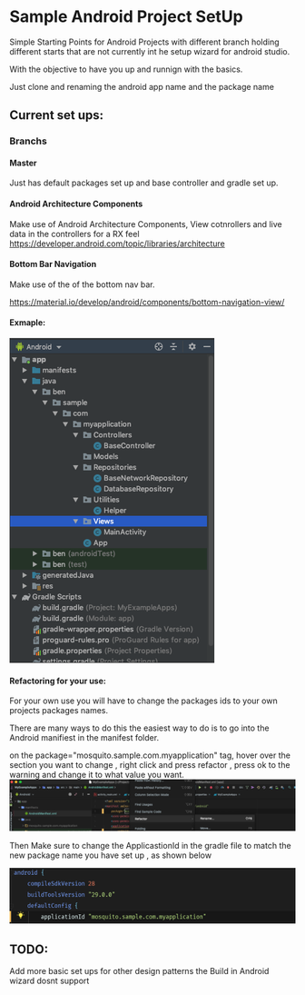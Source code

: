# Sample Android Project SetUp
Simple Starting Points for Android Projects with different branch holding different starts that are not currently int he setup wizard for android studio.

With the objective to have you up and runnign with the basics.

Just clone and renaming the android app name and the package name
<br/>
## Current set ups: 
### Branchs

#### Master
Just has default packages set up and base controller and gradle set up.

#### Android Architecture Components
Make use of Android Architecture Components, View cotnrollers and live data in the controllers for a RX feel<br/>
https://developer.android.com/topic/libraries/architecture

#### Bottom Bar Navigation
Make use of the of the bottom nav bar.<br/>

https://material.io/develop/android/components/bottom-navigation-view/

#### Exmaple:
![Alt text](img/stru.png)

#### Refactoring for your use:
For your own use you will have to change the packages ids to your own projects packages names.

There are many ways to do this the easiest way to do is to go into the Android manifiest in the manifest folder.

on the package="mosquito.sample.com.myapplication" tag, hover over the section you want to change , right click and press refactor , press ok to the warning and change it to what value you want.
![Alt text](img/manifest.png)

Then Make sure to change the ApplicastionId in the gradle file to match the new package name you have set up , as shown below

![Alt text](img/gradle.png)


## TODO: 
Add more basic set ups for other design patterns the Build in Android wizard dosnt support
